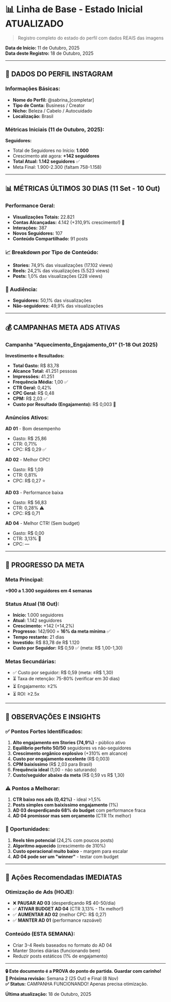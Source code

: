 # 📊 Linha de Base - Estado Inicial ATUALIZADO

> Registro completo do estado do perfil com dados REAIS das imagens

**Data de Início:** 11 de Outubro, 2025  
**Data deste Registro:** 18 de Outubro, 2025

---

## 📱 DADOS DO PERFIL INSTAGRAM

### Informações Básicas:
- **Nome do Perfil:** @sabrina_[completar]
- **Tipo de Conta:** Business / Creator
- **Nicho:** Beleza / Cabelo / Autocuidado
- **Localização:** Brasil

### Métricas Iniciais (11 de Outubro, 2025):

**Seguidores:**
- Total de Seguidores no Início: **1.000**
- Crescimento até agora: **+142 seguidores**
- **Total Atual: 1.142 seguidores** ✅
- Meta Final: 1.900-2.300 (faltam 758-1.158)

---

## 📊 MÉTRICAS ÚLTIMOS 30 DIAS (11 Set - 10 Out)

### Performance Geral:
- **Visualizações Totais:** 22.821
- **Contas Alcançadas:** 4.142 (+310,9% crescimento!) 🚀
- **Interações:** 387
- **Novos Seguidores:** 107
- **Conteúdo Compartilhado:** 91 posts

### 📈 Breakdown por Tipo de Conteúdo:
- **Stories:** 74,9% das visualizações (17.102 views)
- **Reels:** 24,2% das visualizações (5.523 views)
- **Posts:** 1,0% das visualizações (228 views)

### 👥 Audiência:
- **Seguidores:** 50,1% das visualizações
- **Não-seguidores:** 49,9% das visualizações

---

## 💰 CAMPANHAS META ADS ATIVAS

### Campanha "Aquecimento_Engajamento_01" (1-18 Out 2025)

**Investimento e Resultados:**
- **Total Gasto:** R$ 83,78
- **Alcance Total:** 41.251 pessoas
- **Impressões:** 41.251
- **Frequência Média:** 1,00 ✅
- **CTR Geral:** 0,42%
- **CPC Geral:** R$ 0,48
- **CPM:** R$ 2,03 ✅
- **Custo por Resultado (Engajamento):** R$ 0,003 🎯

### Anúncios Ativos:

**AD 01** - Bom desempenho
- Gasto: R$ 25,86
- CTR: 0,71%
- CPC: R$ 0,29 ✅

**AD 02** - Melhor CPC!
- Gasto: R$ 1,09
- CTR: 0,81%
- CPC: R$ 0,27 ⭐

**AD 03** - Performance baixa
- Gasto: R$ 56,83
- CTR: 0,28% ⚠️
- CPC: R$ 0,71

**AD 04** - Melhor CTR! (Sem budget)
- Gasto: R$ 0,00
- CTR: 3,13% 🚀
- CPC: —

---

## 🎯 PROGRESSO DA META

### Meta Principal:
**+900 a 1.300 seguidores em 4 semanas**

### Status Atual (18 Out):
- **Início:** 1.000 seguidores
- **Atual:** 1.142 seguidores
- **Crescimento:** +142 (+14,2%)
- **Progresso:** 142/900 = **16% da meta mínima** ✅
- **Tempo restante:** 21 dias
- **Investido:** R$ 83,78 de R$ 1.120
- **Custo por Seguidor:** R$ 0,59 ✅ (meta: R$ 1,00-1,30)

### Metas Secundárias:
- ✅ Custo por seguidor: R$ 0,59 (meta: ≤R$ 1,30)
- ⏳ Taxa de retenção: 75-80% (verificar em 30 dias)
- ⏳ Engajamento: ≥2%
- ⏳ ROI: ≥2.5x

---

## 📝 OBSERVAÇÕES E INSIGHTS

### ✅ Pontos Fortes Identificados:
1. **Alto engajamento em Stories (74,9%)** - público ativo
2. **Equilíbrio perfeito 50/50** seguidores vs não-seguidores
3. **Crescimento orgânico explosivo** (+310% em alcance)
4. **Custo por engajamento excelente** (R$ 0,003)
5. **CPM baixíssimo** (R$ 2,03 para Brasil)
6. **Frequência ideal** (1,00 - não saturando)
7. **Custo/seguidor abaixo da meta** (R$ 0,59 vs R$ 1,30)

### ⚠️ Pontos a Melhorar:
1. **CTR baixo nos ads (0,42%)** - ideal >1,5%
2. **Posts simples com baixíssimo engajamento** (1%)
3. **AD 03 desperdiçando 68% do budget** com performance fraca
4. **AD 04 promissor mas sem orçamento** (CTR 11x melhor)

### 🚀 Oportunidades:
1. **Reels têm potencial** (24,2% com poucos posts)
2. **Algoritmo aquecido** (crescimento de 310%)
3. **Custo operacional muito baixo** - margem para escalar
4. **AD 04 pode ser um "winner"** - testar com budget

---

## 🔄 Ações Recomendadas IMEDIATAS

### Otimização de Ads (HOJE):
- ❌ **PAUSAR AD 03** (desperdiçando R$ 40-50/dia)
- ✅ **ATIVAR BUDGET AD 04** (CTR 3,13% - 11x melhor!)
- ✅ **AUMENTAR AD 02** (melhor CPC: R$ 0,27)
- ✅ **MANTER AD 01** (performance razoável)

### Conteúdo (ESTA SEMANA):
- Criar 3-4 Reels baseados no formato do AD 04
- Manter Stories diárias (funcionando bem)
- Reduzir posts estáticos (1% de engajamento)

---

**🔒 Este documento é a PROVA do ponto de partida. Guardar com carinho!**  
**📅 Próxima revisão:** Semana 2 (25 Out) e Final (8 Nov)  
**✅ Status:** CAMPANHA FUNCIONANDO! Apenas precisa otimização.

**Última atualização:** 18 de Outubro, 2025

